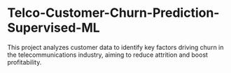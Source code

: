 # Telco-Customer-Churn-Prediction-Supervised-ML
This project analyzes customer data to identify key factors driving churn in the telecommunications industry, aiming to reduce attrition and boost profitability.
